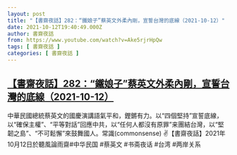 ```yaml
---
layout: post
title: "【書齋夜話】282：“鐵娘子”蔡英文外柔內剛，宣誓台灣的底線（2021-10-12）"
date: 2021-10-12T19:40:49.000Z
author: 書齋夜話
from: https://www.youtube.com/watch?v=Ake5rjrHpQw
tags: [ 書齋夜話 ]
categories: [ 書齋夜話 ]
---
```

<!--1634067649000-->
[【書齋夜話】282：“鐵娘子”蔡英文外柔內剛，宣誓台灣的底線（2021-10-12）](https://www.youtube.com/watch?v=Ake5rjrHpQw)
------

<div>
中華民國總統蔡英文的國慶演講語氣平和，鏗鏘有力。以“四個堅持”宣誓底線，以“確保主權”、“平等對話”回應中共，以“任何人都沒有原罪”来團結台灣，以“堅韌之島”、“不可鬆懈”來鼓舞國人。常識(commonsense) ✌【書齋夜話】2021年10月12日於聽風論雨齋#中华民国 #蔡英文 #书斋夜话 #台湾 #两岸关系
</div>
